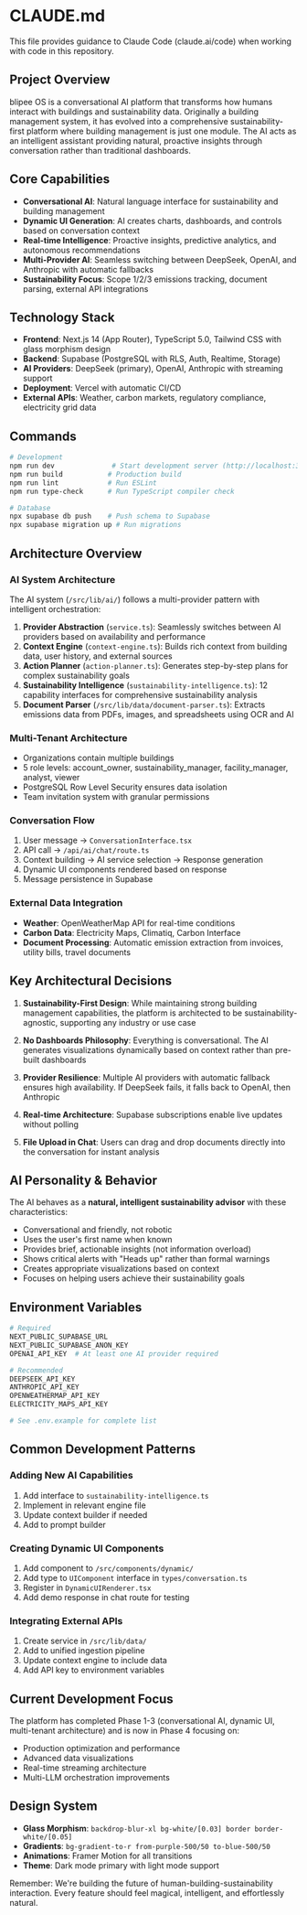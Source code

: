 # CLAUDE.md

This file provides guidance to Claude Code (claude.ai/code) when working with code in this repository.

## Project Overview

blipee OS is a conversational AI platform that transforms how humans interact with buildings and sustainability data. Originally a building management system, it has evolved into a comprehensive sustainability-first platform where building management is just one module. The AI acts as an intelligent assistant providing natural, proactive insights through conversation rather than traditional dashboards.

## Core Capabilities

- **Conversational AI**: Natural language interface for sustainability and building management
- **Dynamic UI Generation**: AI creates charts, dashboards, and controls based on conversation context
- **Real-time Intelligence**: Proactive insights, predictive analytics, and autonomous recommendations
- **Multi-Provider AI**: Seamless switching between DeepSeek, OpenAI, and Anthropic with automatic fallbacks
- **Sustainability Focus**: Scope 1/2/3 emissions tracking, document parsing, external API integrations

## Technology Stack

- **Frontend**: Next.js 14 (App Router), TypeScript 5.0, Tailwind CSS with glass morphism design
- **Backend**: Supabase (PostgreSQL with RLS, Auth, Realtime, Storage)
- **AI Providers**: DeepSeek (primary), OpenAI, Anthropic with streaming support
- **Deployment**: Vercel with automatic CI/CD
- **External APIs**: Weather, carbon markets, regulatory compliance, electricity grid data

## Commands

```bash
# Development
npm run dev              # Start development server (http://localhost:3000)
npm run build           # Production build
npm run lint            # Run ESLint
npm run type-check      # Run TypeScript compiler check

# Database
npx supabase db push    # Push schema to Supabase
npx supabase migration up # Run migrations
```

## Architecture Overview

### AI System Architecture

The AI system (`/src/lib/ai/`) follows a multi-provider pattern with intelligent orchestration:

1. **Provider Abstraction** (`service.ts`): Seamlessly switches between AI providers based on availability and performance
2. **Context Engine** (`context-engine.ts`): Builds rich context from building data, user history, and external sources
3. **Action Planner** (`action-planner.ts`): Generates step-by-step plans for complex sustainability goals
4. **Sustainability Intelligence** (`sustainability-intelligence.ts`): 12 capability interfaces for comprehensive sustainability analysis
5. **Document Parser** (`/src/lib/data/document-parser.ts`): Extracts emissions data from PDFs, images, and spreadsheets using OCR and AI

### Multi-Tenant Architecture

- Organizations contain multiple buildings
- 5 role levels: account_owner, sustainability_manager, facility_manager, analyst, viewer
- PostgreSQL Row Level Security ensures data isolation
- Team invitation system with granular permissions

### Conversation Flow

1. User message → `ConversationInterface.tsx`
2. API call → `/api/ai/chat/route.ts`
3. Context building → AI service selection → Response generation
4. Dynamic UI components rendered based on response
5. Message persistence in Supabase

### External Data Integration

- **Weather**: OpenWeatherMap API for real-time conditions
- **Carbon Data**: Electricity Maps, Climatiq, Carbon Interface
- **Document Processing**: Automatic emission extraction from invoices, utility bills, travel documents

## Key Architectural Decisions

1. **Sustainability-First Design**: While maintaining strong building management capabilities, the platform is architected to be sustainability-agnostic, supporting any industry or use case

2. **No Dashboards Philosophy**: Everything is conversational. The AI generates visualizations dynamically based on context rather than pre-built dashboards

3. **Provider Resilience**: Multiple AI providers with automatic fallback ensures high availability. If DeepSeek fails, it falls back to OpenAI, then Anthropic

4. **Real-time Architecture**: Supabase subscriptions enable live updates without polling

5. **File Upload in Chat**: Users can drag and drop documents directly into the conversation for instant analysis

## AI Personality & Behavior

The AI behaves as a **natural, intelligent sustainability advisor** with these characteristics:

- Conversational and friendly, not robotic
- Uses the user's first name when known
- Provides brief, actionable insights (not information overload)
- Shows critical alerts with "Heads up" rather than formal warnings
- Creates appropriate visualizations based on context
- Focuses on helping users achieve their sustainability goals

## Environment Variables

```bash
# Required
NEXT_PUBLIC_SUPABASE_URL
NEXT_PUBLIC_SUPABASE_ANON_KEY
OPENAI_API_KEY  # At least one AI provider required

# Recommended
DEEPSEEK_API_KEY
ANTHROPIC_API_KEY
OPENWEATHERMAP_API_KEY
ELECTRICITY_MAPS_API_KEY

# See .env.example for complete list
```

## Common Development Patterns

### Adding New AI Capabilities

1. Add interface to `sustainability-intelligence.ts`
2. Implement in relevant engine file
3. Update context builder if needed
4. Add to prompt builder

### Creating Dynamic UI Components

1. Add component to `/src/components/dynamic/`
2. Add type to `UIComponent` interface in `types/conversation.ts`
3. Register in `DynamicUIRenderer.tsx`
4. Add demo response in chat route for testing

### Integrating External APIs

1. Create service in `/src/lib/data/`
2. Add to unified ingestion pipeline
3. Update context engine to include data
4. Add API key to environment variables

## Current Development Focus

The platform has completed Phase 1-3 (conversational AI, dynamic UI, multi-tenant architecture) and is now in Phase 4 focusing on:

- Production optimization and performance
- Advanced data visualizations
- Real-time streaming architecture
- Multi-LLM orchestration improvements

## Design System

- **Glass Morphism**: `backdrop-blur-xl bg-white/[0.03] border border-white/[0.05]`
- **Gradients**: `bg-gradient-to-r from-purple-500/50 to-blue-500/50`
- **Animations**: Framer Motion for all transitions
- **Theme**: Dark mode primary with light mode support

Remember: We're building the future of human-building-sustainability interaction. Every feature should feel magical, intelligent, and effortlessly natural.
